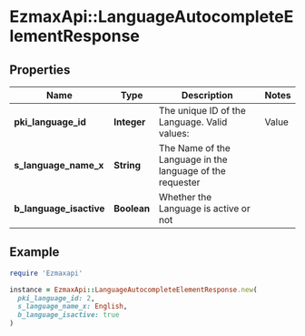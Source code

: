# EzmaxApi::LanguageAutocompleteElementResponse

## Properties

| Name | Type | Description | Notes |
| ---- | ---- | ----------- | ----- |
| **pki_language_id** | **Integer** | The unique ID of the Language.  Valid values:  |Value|Description| |-|-| |1|French| |2|English| |  |
| **s_language_name_x** | **String** | The Name of the Language in the language of the requester |  |
| **b_language_isactive** | **Boolean** | Whether the Language is active or not |  |

## Example

```ruby
require 'Ezmaxapi'

instance = EzmaxApi::LanguageAutocompleteElementResponse.new(
  pki_language_id: 2,
  s_language_name_x: English,
  b_language_isactive: true
)
```

